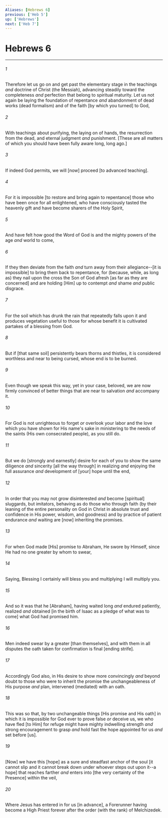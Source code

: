 ```yaml
---
Aliases: [Hebrews 6]
previous: ['Heb 5']
up: ['Hebrews']
next: ['Heb 7']
---
```

# Hebrews 6

***


###### 1 


Therefore let us go on and get past the elementary stage in the teachings _and_ doctrine of Christ (the Messiah), advancing steadily toward the completeness _and_ perfection that belong to spiritual maturity. Let us not again be laying the foundation of repentance _and_ abandonment of dead works (dead formalism) and of the faith [by which you turned] to God, 


###### 2 


With teachings about purifying, the laying on of hands, the resurrection from the dead, and eternal judgment _and_ punishment. [These are all matters of which you should have been fully aware long, long ago.] 


###### 3 


If indeed God permits, we will [now] proceed [to advanced teaching]. 


###### 4 


For it is impossible [to restore and bring again to repentance] those who have been once for all enlightened, who have consciously tasted the heavenly gift and have become sharers of the Holy Spirit, 


###### 5 


And have felt how good the Word of God is and the mighty powers of the age _and_ world to come, 


###### 6 


If they then deviate from the faith _and_ turn away from their allegiance--[it is impossible] to bring them back to repentance, for (because, while, as long as) they nail upon the cross the Son of God afresh [as far as they are concerned] and are holding [Him] up to contempt _and_ shame _and_ public disgrace. 


###### 7 


For the soil which has drunk the rain that repeatedly falls upon it and produces vegetation useful to those for whose benefit it is cultivated partakes of a blessing from God. 


###### 8 


But if [that same soil] persistently bears thorns and thistles, it is considered worthless and near to being cursed, whose end is to be burned. 


###### 9 


Even though we speak this way, yet in your case, beloved, we are now firmly convinced of better things that are near to salvation _and_ accompany it. 


###### 10 


For God is not unrighteous to forget _or_ overlook your labor and the love which you have shown for His name's sake in ministering to the needs of the saints (His own consecrated people), as you still do. 


###### 11 


But we do [strongly and earnestly] desire for each of you to show the same diligence _and_ sincerity [all the way through] in realizing _and_ enjoying the full assurance _and_ development of [your] hope until the end, 


###### 12 


In order that you may not grow disinterested _and_ become [spiritual] sluggards, but imitators, behaving as do those who through faith (by their leaning of the entire personality on God in Christ in absolute trust and confidence in His power, wisdom, and goodness) and by practice of patient endurance _and_ waiting are [now] inheriting the promises. 


###### 13 


For when God made [His] promise to Abraham, He swore by Himself, since He had no one greater by whom to swear, 


###### 14 


Saying, Blessing I certainly will bless you and multiplying I will multiply you. 


###### 15 


And so it was that he [Abraham], having waited long _and_ endured patiently, realized _and_ obtained [in the birth of Isaac as a pledge of what was to come] what God had promised him. 


###### 16 


Men indeed swear by a greater [than themselves], and with them in all disputes the oath taken for confirmation is final [ending strife]. 


###### 17 


Accordingly God also, in His desire to show more convincingly _and_ beyond doubt to those who were to inherit the promise the unchangeableness of His purpose _and_ plan, intervened (mediated) with an oath. 


###### 18 


This was so that, by two unchangeable things [His promise and His oath] in which it is impossible for God ever to prove false _or_ deceive us, we who have fled [to Him] for refuge might have mighty indwelling strength _and_ strong encouragement to grasp _and_ hold fast the hope appointed for us _and_ set before [us]. 


###### 19 


[Now] we have this [hope] as a sure and steadfast anchor of the soul [it cannot slip and it cannot break down under whoever steps out upon it--a hope] that reaches farther _and_ enters into [the very certainty of the Presence] within the veil, 


###### 20 


Where Jesus has entered in for us [in advance], a Forerunner having become a High Priest forever after the order (with the rank) of Melchizedek.
